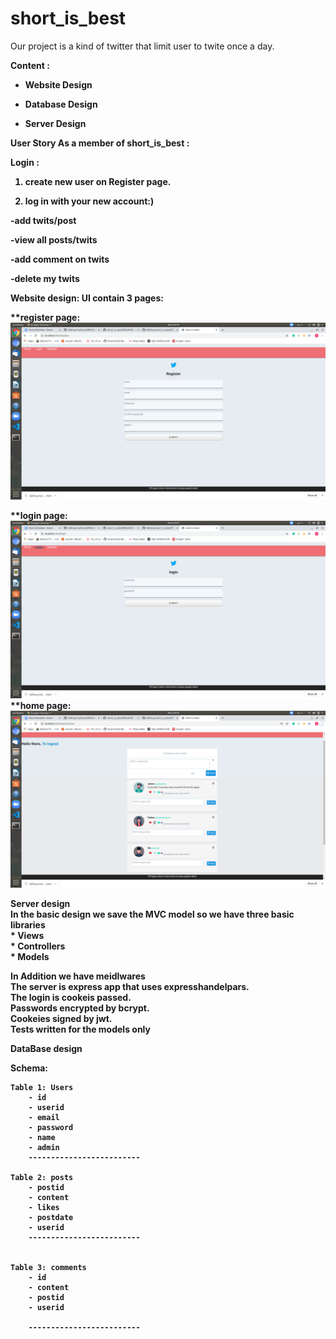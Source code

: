 # short_is_best

Our project is a kind of twitter that limit user to twite once a day.

<b>Content<b> :
- Website Design
 
- Database Design

- Server Design

<b>User Story<b>
As a member of short_is_best :
	
<b>Login<b> :
1) create new user on Register page.

2) log in with your new account:)	

-add twits/post

-view all posts/twits

-add comment on twits

-delete my twits



<b>Website design<b>:
UI contain 3 pages:
	
**register page:
 ![](https://github.com/WebAhead5/short_is_best/blob/amirBranch/Design/Screenshot%20from%202020-05-06%2020-41-27.png)

**login page:
 ![](https://github.com/WebAhead5/short_is_best/blob/amirBranch/Design/Screenshot%20from%202020-05-06%2020-41-24.png)
**home page:
 ![](https://github.com/WebAhead5/short_is_best/blob/amirBranch/Design/Screenshot%20from%202020-05-06%2020-41-17.png)

<b>Server design<b><br>
In the basic design we save the MVC model so we have three basic libraries<br>
	* Views<br>
	* Controllers<br>
	* Models<br>
	
In Addition we have meidlwares<br>
The server is express app that uses expresshandelpars.<br>
The login is cookeis passed.<br>
Passwords encrypted by bcrypt.<br>
Cookeies signed by jwt.<br>
Tests written for the models only<br> 

<b>DataBase design<b>

Schema:
```
Table 1: Users
	- id
	- userid
	- email
	- password
	- name
	- admin
	-------------------------

Table 2: posts
	- postid
	- content
	- likes
	- postdate
	- userid
	-------------------------
  

Table 3: comments
	- id
	- content
	- postid
	- userid

	-------------------------


